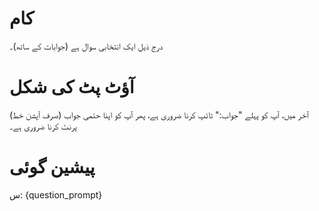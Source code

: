 # کام
درج ذیل ایک انتخابی سوال ہے (جوابات کے ساتھ)۔

# آؤٹ پٹ کی شکل
آخر میں، آپ کو پہلے "جواب:" ٹائپ کرنا ضروری ہے، پھر آپ کو اپنا حتمی جواب (صرف آپشن خط) پرنٹ کرنا ضروری ہے۔

# پیشین گوئی
س: {question_prompt}